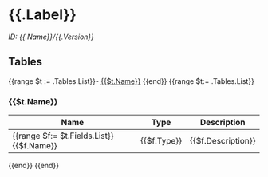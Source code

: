 # {{.Label}}

*ID: {{.Name}}/{{.Version}}*

## Tables
{{range $t := .Tables.List}}- [{{$t.Name}}](#{{$t.Name}})
{{end}}
{{range $t:= .Tables.List}}
### {{$t.Name}}

Name | Type | Description
-----|------|------------
{{range $f:= $t.Fields.List}}{{$f.Name}} | {{$f.Type}} | {{$f.Description}}
{{end}}
{{end}}
